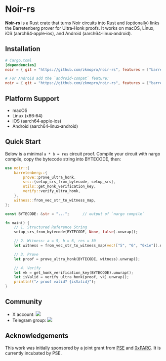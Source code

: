# Noir-rs

**Noir‑rs** is a Rust crate that turns Noir circuits into Rust and (optionally) links the Barretenberg prover for Ultra‑Honk proofs. It works on macOS, Linux, iOS (aarch64‑apple‑ios), and Android (aarch64‑linux‑android).

## Installation

```toml
# Cargo.toml
[dependencies]
noir = { git = "https://github.com/zkmopro/noir-rs", features = ["barretenberg"] }

# For Android add the `android-compat` feature:
noir = { git = "https://github.com/zkmopro/noir-rs", features = ["barretenberg", "android-compat"] }
```

## Platform Support

- macOS
- Linux (x86‑64)
- iOS (aarch64‑apple‑ios)
- Android (aarch64‑linux‑android)

## Quick Start

Below is a minimal `a * b = res` circuit proof. Compile your circuit with nargo compile, copy the bytecode string into BYTECODE, then:
```rs
use noir::{
    barretenberg::{
        prove::prove_ultra_honk,
        srs::{setup_srs_from_bytecode, setup_srs},
        utils::get_honk_verification_key,
        verify::verify_ultra_honk,
    },
    witness::from_vec_str_to_witness_map,
};

const BYTECODE: &str = "...";      // output of `nargo compile`

fn main() {
    // 1. Structured Reference String
    setup_srs_from_bytecode(BYTECODE, None, false).unwrap();

    // 2. Witness: a = 5, b = 6, res = 30
    let witness = from_vec_str_to_witness_map(vec!["5", "6", "0x1e"]).unwrap();

    // 3. Prove
    let proof = prove_ultra_honk(BYTECODE, witness).unwrap();

    // 4. Verify
    let vk = get_honk_verification_key(BYTECODE).unwrap();
    let isValid = verify_ultra_honk(proof, vk).unwrap();
    println!("✔ proof valid? {isValid}");
}
```

## Community

-   X account: <a href="https://twitter.com/zkmopro"><img src="https://img.shields.io/twitter/follow/zkmopro?style=flat-square&logo=x&label=zkmopro"></a>
-   Telegram group: <a href="https://t.me/zkmopro"><img src="https://img.shields.io/badge/telegram-@zkmopro-blue.svg?style=flat-square&logo=telegram"></a>

## Acknowledgements

This work was initially sponsored by a joint grant from [PSE](https://pse.dev/) and [0xPARC](https://0xparc.org/). It is currently incubated by PSE.
